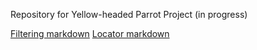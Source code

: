Repository for Yellow-headed Parrot Project (in progress)

[Filtering markdown](https://brendarramirez.github.io/yellow_headed_parrot/oratrix_snp_filtering.html)
[Locator markdown](https://brendarramirez.github.io/yellow_headed_parrot/amazona_oratrix_locator.html)
